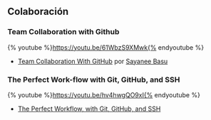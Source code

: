 ## Colaboración

### Team Collaboration with Github

{% youtube %}https://youtu.be/61WbzS9XMwk{% endyoutube %}

* [Team Collaboration With GitHub](http://code.tutsplus.com/articles/team-collaboration-with-github--net-29876) por [Sayanee Basu](http://tutsplus.com/authors/sayanee-basu)

### The Perfect Work-flow with Git, GitHub, and SSH

{% youtube %}https://youtu.be/hv4hwgQO9xI{% endyoutube %}

* [The Perfect Workflow, with Git, GitHub, and SSH](http://code.tutsplus.com/tutorials/the-perfect-workflow-with-git-github-and-ssh--net-19564)
